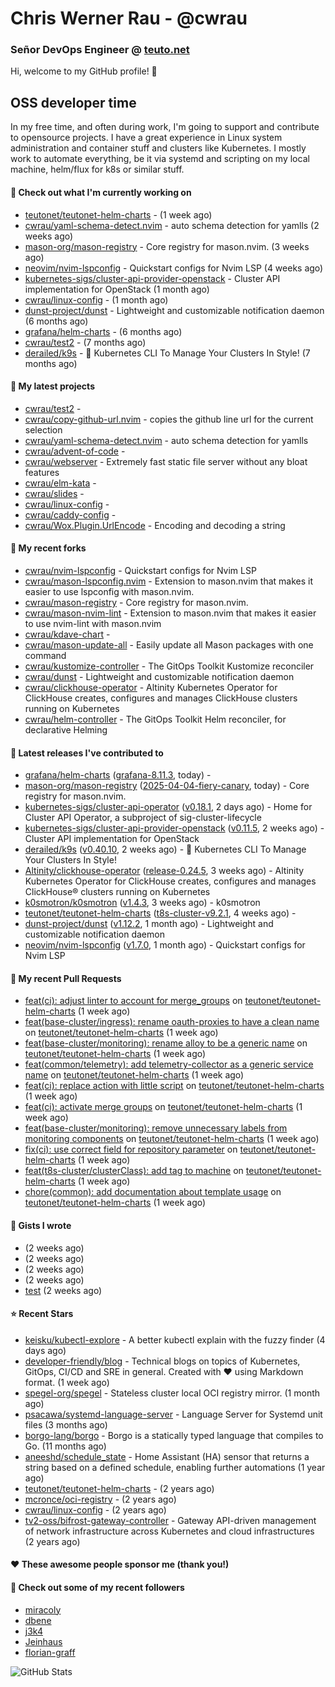 # Chris Werner Rau - @cwrau
### Señor DevOps Engineer @ [teuto.net](https://teuto.net)

Hi, welcome to my GitHub profile! 👋

## OSS developer time
In my free time, and often during work, I'm going to support and contribute to opensource projects. I have a great experience in Linux system administration and container stuff and clusters like Kubernetes. I mostly work to automate everything, be it via systemd and scripting on my local machine, helm/flux for k8s or similar stuff.

#### 👷 Check out what I'm currently working on

- [teutonet/teutonet-helm-charts](https://github.com/teutonet/teutonet-helm-charts) -  (1 week ago)
- [cwrau/yaml-schema-detect.nvim](https://github.com/cwrau/yaml-schema-detect.nvim) - auto schema detection for yamlls (2 weeks ago)
- [mason-org/mason-registry](https://github.com/mason-org/mason-registry) - Core registry for mason.nvim. (3 weeks ago)
- [neovim/nvim-lspconfig](https://github.com/neovim/nvim-lspconfig) - Quickstart configs for Nvim LSP (4 weeks ago)
- [kubernetes-sigs/cluster-api-provider-openstack](https://github.com/kubernetes-sigs/cluster-api-provider-openstack) - Cluster API implementation for OpenStack (1 month ago)
- [cwrau/linux-config](https://github.com/cwrau/linux-config) -  (1 month ago)
- [dunst-project/dunst](https://github.com/dunst-project/dunst) - Lightweight and customizable notification daemon (6 months ago)
- [grafana/helm-charts](https://github.com/grafana/helm-charts) -  (6 months ago)
- [cwrau/test2](https://github.com/cwrau/test2) -  (7 months ago)
- [derailed/k9s](https://github.com/derailed/k9s) - 🐶 Kubernetes CLI To Manage Your Clusters In Style! (7 months ago)

#### 🌱 My latest projects

- [cwrau/test2](https://github.com/cwrau/test2) - 
- [cwrau/copy-github-url.nvim](https://github.com/cwrau/copy-github-url.nvim) - copies the github line url for the current selection
- [cwrau/yaml-schema-detect.nvim](https://github.com/cwrau/yaml-schema-detect.nvim) - auto schema detection for yamlls
- [cwrau/advent-of-code](https://github.com/cwrau/advent-of-code) - 
- [cwrau/webserver](https://github.com/cwrau/webserver) - Extremely fast static file server without any bloat features
- [cwrau/elm-kata](https://github.com/cwrau/elm-kata) - 
- [cwrau/slides](https://github.com/cwrau/slides) - 
- [cwrau/linux-config](https://github.com/cwrau/linux-config) - 
- [cwrau/caddy-config](https://github.com/cwrau/caddy-config) - 
- [cwrau/Wox.Plugin.UrlEncode](https://github.com/cwrau/Wox.Plugin.UrlEncode) - Encoding and decoding a string

#### 🍴 My recent forks

- [cwrau/nvim-lspconfig](https://github.com/cwrau/nvim-lspconfig) - Quickstart configs for Nvim LSP
- [cwrau/mason-lspconfig.nvim](https://github.com/cwrau/mason-lspconfig.nvim) - Extension to mason.nvim that makes it easier to use lspconfig with mason.nvim.
- [cwrau/mason-registry](https://github.com/cwrau/mason-registry) - Core registry for mason.nvim.
- [cwrau/mason-nvim-lint](https://github.com/cwrau/mason-nvim-lint) - Extension to mason.nvim that makes it easier to use nvim-lint with mason.nvim
- [cwrau/kdave-chart](https://github.com/cwrau/kdave-chart) - 
- [cwrau/mason-update-all](https://github.com/cwrau/mason-update-all) - Easily update all Mason packages with one command
- [cwrau/kustomize-controller](https://github.com/cwrau/kustomize-controller) - The GitOps Toolkit Kustomize reconciler
- [cwrau/dunst](https://github.com/cwrau/dunst) - Lightweight and customizable notification daemon
- [cwrau/clickhouse-operator](https://github.com/cwrau/clickhouse-operator) - Altinity Kubernetes Operator for ClickHouse creates, configures and manages ClickHouse clusters running on Kubernetes
- [cwrau/helm-controller](https://github.com/cwrau/helm-controller) - The GitOps Toolkit Helm reconciler, for declarative Helming

#### 🔭 Latest releases I've contributed to

- [grafana/helm-charts](https://github.com/grafana/helm-charts) ([grafana-8.11.3](https://github.com/grafana/helm-charts/releases/tag/grafana-8.11.3), today) - 
- [mason-org/mason-registry](https://github.com/mason-org/mason-registry) ([2025-04-04-fiery-canary](https://github.com/mason-org/mason-registry/releases/tag/2025-04-04-fiery-canary), today) - Core registry for mason.nvim.
- [kubernetes-sigs/cluster-api-operator](https://github.com/kubernetes-sigs/cluster-api-operator) ([v0.18.1](https://github.com/kubernetes-sigs/cluster-api-operator/releases/tag/v0.18.1), 2 days ago) - Home for Cluster API Operator, a subproject of sig-cluster-lifecycle
- [kubernetes-sigs/cluster-api-provider-openstack](https://github.com/kubernetes-sigs/cluster-api-provider-openstack) ([v0.11.5](https://github.com/kubernetes-sigs/cluster-api-provider-openstack/releases/tag/v0.11.5), 2 weeks ago) - Cluster API implementation for OpenStack
- [derailed/k9s](https://github.com/derailed/k9s) ([v0.40.10](https://github.com/derailed/k9s/releases/tag/v0.40.10), 2 weeks ago) - 🐶 Kubernetes CLI To Manage Your Clusters In Style!
- [Altinity/clickhouse-operator](https://github.com/Altinity/clickhouse-operator) ([release-0.24.5](https://github.com/Altinity/clickhouse-operator/releases/tag/release-0.24.5), 3 weeks ago) - Altinity Kubernetes Operator for ClickHouse creates, configures and manages ClickHouse® clusters running on Kubernetes
- [k0smotron/k0smotron](https://github.com/k0smotron/k0smotron) ([v1.4.3](https://github.com/k0smotron/k0smotron/releases/tag/v1.4.3), 3 weeks ago) - k0smotron
- [teutonet/teutonet-helm-charts](https://github.com/teutonet/teutonet-helm-charts) ([t8s-cluster-v9.2.1](https://github.com/teutonet/teutonet-helm-charts/releases/tag/t8s-cluster-v9.2.1), 4 weeks ago) - 
- [dunst-project/dunst](https://github.com/dunst-project/dunst) ([v1.12.2](https://github.com/dunst-project/dunst/releases/tag/v1.12.2), 1 month ago) - Lightweight and customizable notification daemon
- [neovim/nvim-lspconfig](https://github.com/neovim/nvim-lspconfig) ([v1.7.0](https://github.com/neovim/nvim-lspconfig/releases/tag/v1.7.0), 1 month ago) - Quickstart configs for Nvim LSP

#### 🔨 My recent Pull Requests

- [feat(ci): adjust linter to account for merge_groups](https://github.com/teutonet/teutonet-helm-charts/pull/1435) on [teutonet/teutonet-helm-charts](https://github.com/teutonet/teutonet-helm-charts) (1 week ago)
- [feat(base-cluster/ingress): rename oauth-proxies to have a clean name](https://github.com/teutonet/teutonet-helm-charts/pull/1434) on [teutonet/teutonet-helm-charts](https://github.com/teutonet/teutonet-helm-charts) (1 week ago)
- [feat(base-cluster/monitoring): rename alloy to be a generic name](https://github.com/teutonet/teutonet-helm-charts/pull/1433) on [teutonet/teutonet-helm-charts](https://github.com/teutonet/teutonet-helm-charts) (1 week ago)
- [feat(common/telemetry): add telemetry-collector as a generic service name](https://github.com/teutonet/teutonet-helm-charts/pull/1432) on [teutonet/teutonet-helm-charts](https://github.com/teutonet/teutonet-helm-charts) (1 week ago)
- [feat(ci): replace action with little script](https://github.com/teutonet/teutonet-helm-charts/pull/1431) on [teutonet/teutonet-helm-charts](https://github.com/teutonet/teutonet-helm-charts) (1 week ago)
- [feat(ci): activate merge groups](https://github.com/teutonet/teutonet-helm-charts/pull/1430) on [teutonet/teutonet-helm-charts](https://github.com/teutonet/teutonet-helm-charts) (1 week ago)
- [feat(base-cluster/monitoring): remove unnecessary labels from monitoring components](https://github.com/teutonet/teutonet-helm-charts/pull/1429) on [teutonet/teutonet-helm-charts](https://github.com/teutonet/teutonet-helm-charts) (1 week ago)
- [fix(ci): use correct field for repository parameter](https://github.com/teutonet/teutonet-helm-charts/pull/1428) on [teutonet/teutonet-helm-charts](https://github.com/teutonet/teutonet-helm-charts) (1 week ago)
- [feat(t8s-cluster/clusterClass): add tag to machine](https://github.com/teutonet/teutonet-helm-charts/pull/1427) on [teutonet/teutonet-helm-charts](https://github.com/teutonet/teutonet-helm-charts) (1 week ago)
- [chore(common): add documentation about template usage](https://github.com/teutonet/teutonet-helm-charts/pull/1426) on [teutonet/teutonet-helm-charts](https://github.com/teutonet/teutonet-helm-charts) (1 week ago)

#### 📓 Gists I wrote

- [](https://gist.github.com/85c73a60676b98638dc9789155cef9b3) (2 weeks ago)
- [](https://gist.github.com/69a382004ce7326d792ff10d6c26e553) (2 weeks ago)
- [](https://gist.github.com/f0bf8a208067c4bce5e8731c4caf5adc) (2 weeks ago)
- [](https://gist.github.com/997058533974174c5317135b3a4f0329) (2 weeks ago)
- [test](https://gist.github.com/3caaaa92ab8f3dc19895ff1a54c3fd54) (2 weeks ago)

#### ⭐ Recent Stars

- [keisku/kubectl-explore](https://github.com/keisku/kubectl-explore) - A better kubectl explain with the fuzzy finder (4 days ago)
- [developer-friendly/blog](https://github.com/developer-friendly/blog) - Technical blogs on topics of Kubernetes, GitOps, CI/CD and SRE in general. Created with ❤️ using Markdown format. (1 week ago)
- [spegel-org/spegel](https://github.com/spegel-org/spegel) - Stateless cluster local OCI registry mirror. (1 month ago)
- [psacawa/systemd-language-server](https://github.com/psacawa/systemd-language-server) - Language Server for Systemd unit files (3 months ago)
- [borgo-lang/borgo](https://github.com/borgo-lang/borgo) - Borgo is a statically typed language that compiles to Go. (11 months ago)
- [aneeshd/schedule_state](https://github.com/aneeshd/schedule_state) - Home Assistant (HA) sensor that returns a string based on a defined schedule, enabling further automations (1 year ago)
- [teutonet/teutonet-helm-charts](https://github.com/teutonet/teutonet-helm-charts) -  (2 years ago)
- [mcronce/oci-registry](https://github.com/mcronce/oci-registry) -  (2 years ago)
- [cwrau/linux-config](https://github.com/cwrau/linux-config) -  (2 years ago)
- [tv2-oss/bifrost-gateway-controller](https://github.com/tv2-oss/bifrost-gateway-controller) - Gateway API-driven management of network infrastructure across Kubernetes and cloud infrastructures (2 years ago)

#### ❤️ These awesome people sponsor me (thank you!)


#### 👯 Check out some of my recent followers

- [miracoly](https://github.com/miracoly)
- [dbene](https://github.com/dbene)
- [j3k4](https://github.com/j3k4)
- [Jeinhaus](https://github.com/Jeinhaus)
- [florian-graff](https://github.com/florian-graff)

![GitHub Stats](https://github-readme-stats.vercel.app/api?username=cwrau&count_private=false&theme=tokyonight&show_icons=true)
